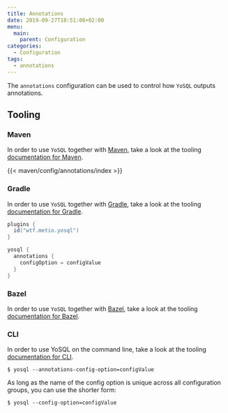 ```yaml
---
title: Annotations
date: 2019-09-27T18:51:08+02:00
menu:
  main:
    parent: Configuration
categories:
  - Configuration
tags:
  - annotations
---
```


The `annotations` configuration can be used to control how `YoSQL` outputs annotations.

## Tooling

### Maven

In order to use `YoSQL` together with [Maven](https://maven.apache.org/), take a look at the tooling [documentation 
for Maven](/tooling/maven/).

{{< maven/config/annotations/index >}}

### Gradle

In order to use `YoSQL` together with [Gradle](https://gradle.org/), take a look at the tooling [documentation for Gradle](/tooling/gradle/).

```groovy
plugins {
  id("wtf.metio.yosql")
}

yosql {
  annotations {
    configOption = configValue
  }
}
```

### Bazel

In order to use `YoSQL` together with [Bazel](https://bazel.build/), take a look at the tooling [documentation for 
Bazel](/tooling/bazel/).

### CLI

In order to use YoSQL on the command line, take a look at the tooling [documentation for CLI](/tooling/cli/).

```shell
$ yosql --annotations-config-option=configValue
```

As long as the name of the config option is unique across all configuration groups, you can use the shorter form:

```shell
$ yosql --config-option=configValue
```
